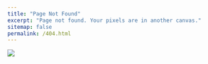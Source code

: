 ```yaml
---
title: "Page Not Found"
excerpt: "Page not found. Your pixels are in another canvas."
sitemap: false
permalink: /404.html
---
```


![](https://codes4education.com/wp-content/uploads/2020/10/404-Error-Page-UI-Design-new-min.png)
